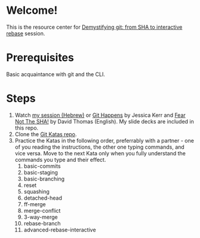 # Welcome!
This is the resource center for [Demystifying git: from SHA to interactive rebase](https://summit2019.reversim.com/session/5c75adf7e037850017ca38cd) session. 

# Prerequisites
Basic acquaintance with git and the CLI.

# Steps
1. Watch [my session (Hebrew)](https://docs.google.com/presentation/d/143w10UlY0Byd_I4GPEWInPHpyKlq2drMx1ExinIXZc0/edit?usp=sharing) or [Git Happens](https://www.youtube.com/watch?v=yCh6TSLIQBQ&feature=youtu.be) by Jessica Kerr and [Fear Not The SHA!](https://www.youtube.com/watch?v=P6jD966jzlk&feature=youtu.be) by David Thomas (English). My slide decks are included in this repo.
1. Clone the [Git Katas repo](https://github.com/praqma-training/git-katas).
1. Practice the Katas in the following order, preferrably with a partner - one of you reading the instructions, the other one typing commands, and vice versa. Move to the next Kata only when you fully understand the commands you type and their effect.
    1. basic-commits
    1. basic-staging
    1. basic-branching
    1. reset
    1. squashing
    1. detached-head
    1. ff-merge
    1. merge-conflict
    1. 3-way-merge
    1. rebase-branch
    1. advanced-rebase-interactive
    
